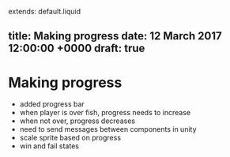 extends: default.liquid

title: Making progress
date: 12 March 2017 12:00:00 +0000
draft: true
---

# Making progress

- added progress bar
- when player is over fish, progress needs to increase
- when not over, progress decreases
- need to send messages between components in unity
- scale sprite based on progress
- win and fail states
